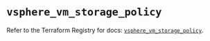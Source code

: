 # `vsphere_vm_storage_policy`

Refer to the Terraform Registry for docs: [`vsphere_vm_storage_policy`](https://registry.terraform.io/providers/hashicorp/vsphere/2.11.1/docs/resources/vm_storage_policy).
